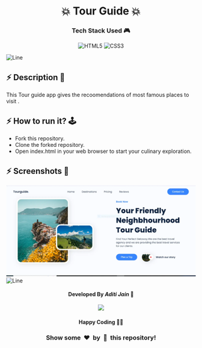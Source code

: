 <h1 align='center'><b>💥 Tour Guide 💥</b></h1>

<!-- -------------------------------------------------------------------------------------------------------------- -->

<h3 align='center'>Tech Stack Used 🎮</h3>
<!-- enlist all the technologies used to create this project from them (Remove comment using 'ctrl+z' or 'command+z') -->

<div align='center'>

  ![HTML5](https://img.shields.io/badge/html5-%23E34F26.svg?style=for-the-badge&logo=html5&logoColor=white) 
   ![CSS3](https://img.shields.io/badge/css3-%231572B6.svg?style=for-the-badge&logo=css3&logoColor=white) 
  <!-- ![jQuery](https://img.shields.io/badge/jquery-%230769AD.svg?style=for-the-badge&logo=jquery&logoColor=white) -->
  <!-- ![React](https://img.shields.io/badge/react-%2320232a.svg?style=for-the-badge&logo=react&logoColor=%2361DAFB) -->
  <!-- ![Redux](https://img.shields.io/badge/redux-%23593d88.svg?style=for-the-badge&logo=redux&logoColor=white) -->
  <!-- ![TailwindCSS](https://img.shields.io/badge/tailwindcss-%2338B2AC.svg?style=for-the-badge&logo=tailwind-css&logoColor=white) -->
  <!-- ![Web3.js](https://img.shields.io/badge/web3.js-F16822?style=for-the-badge&logo=web3.js&logoColor=white) -->
  <!-- ![Express.js](https://img.shields.io/badge/express.js-%23404d59.svg?style=for-the-badge&logo=express&logoColor=%2361DAFB) -->
  <!-- ![Angular.js](https://img.shields.io/badge/angular.js-%23E23237.svg?style=for-the-badge&logo=angularjs&logoColor=white) -->
  <!-- ![Next JS](https://img.shields.io/badge/Next-black?style=for-the-badge&logo=next.js&logoColor=white) -->
  <!-- ![NodeJS](https://img.shields.io/badge/node.js-6DA55F?style=for-the-badge&logo=node.js&logoColor=white) -->
  <!-- ![Vue.js](https://img.shields.io/badge/vuejs-%2335495e.svg?style=for-the-badge&logo=vuedotjs&logoColor=%234FC08D) -->
  <!-- ![MongoDB](https://img.shields.io/badge/MongoDB-%234ea94b.svg?style=for-the-badge&logo=mongodb&logoColor=white) -->
</div>


![Line](https://github.com/Avdhesh-Varshney/WebMasterLog/assets/114330097/4b78510f-a941-45f8-a9d5-80ed0705e847)

<!-- -------------------------------------------------------------------------------------------------------------- -->

## :zap: Description 📃

<div>
   <p>This Tour guide app gives the recoomendations of most famous places to visit .</p> 
   
</div>


<!-- -------------------------------------------------------------------------------------------------------------- -->

## :zap: How to run it? 🕹️

- Fork this repository.
- Clone the forked repository.
- Open index.html in your web browser to start your culinary exploration.



<!-- -------------------------------------------------------------------------------------------------------------- -->

## :zap: Screenshots 📸
<!-- add the screenshot of the project (Mandatory) -->
![Adviceimg](./screenshot.webp)
![Line](https://github.com/Avdhesh-Varshney/WebMasterLog/assets/114330097/4b78510f-a941-45f8-a9d5-80ed0705e847)

<!-- -------------------------------------------------------------------------------------------------------------- -->

<h4 align='center'>Developed By <b><i>Aditi Jain</i></b> 👦</h4>
<p align='center'>
  <a href='https://github.com/Aditijainnn'>
    <img src='https://img.shields.io/badge/github-%23121011.svg?style=for-the-badge&logo=github&logoColor=white' />
  </a>
</p>

<h4 align='center'>Happy Coding 🧑‍💻</h4>

<h3 align="center">Show some &nbsp;❤️&nbsp; by &nbsp;🌟&nbsp; this repository!</h3>

